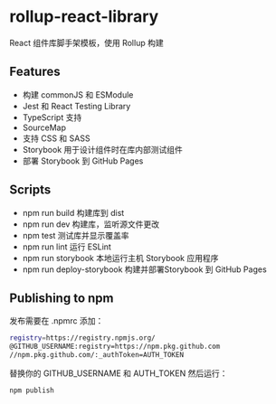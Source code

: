 # rollup-react-library

React 组件库脚手架模板，使用 Rollup 构建

## Features

- 构建 commonJS 和 ESModule
- Jest 和 React Testing Library
- TypeScript 支持
- SourceMap
- 支持 CSS 和 SASS
- Storybook 用于设计组件时在库内部测试组件
- 部署 Storybook 到 GitHub Pages

## Scripts

- npm run build 构建库到 dist
- npm run dev 构建库，监听源文件更改
- npm test 测试库并显示覆盖率
- npm run lint 运行 ESLint
- npm run storybook 本地运行主机 Storybook 应用程序
- npm run deploy-storybook 构建并部署Storybook 到 GitHub Pages

## Publishing to npm

发布需要在 .npmrc 添加：

```bash
registry=https://registry.npmjs.org/
@GITHUB_USERNAME:registry=https://npm.pkg.github.com
//npm.pkg.github.com/:_authToken=AUTH_TOKEN
```

替换你的 GITHUB_USERNAME 和 AUTH_TOKEN 然后运行：

```bash
npm publish
```